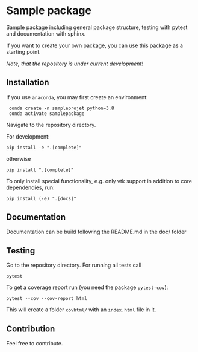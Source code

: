 # Sample package

Sample package including general package structure, testing with pytest and documentation with sphinx.

If you want to create your own package, you can use this package as a starting point.

*Note, that the repository is under current development!*

## Installation
If you use `anaconda`, you may first create an environment:

     conda create -n sampleprojet python=3.8
     conda activate samplepackage

Navigate to the repository directory.

For development:

    pip install -e ".[complete]"
otherwise

    pip install ".[complete]"

To only install special functionality, e.g. only vtk support in addition to core dependendies, run:

    pip install (-e) ".[docs]"


## Documentation
Documentation can be build following the README.md in the doc/ folder

## Testing
Go to the repository directory. For running all tests call
```
pytest
```
To get a coverage report run (you need the package `pytest-cov`):
```
pytest --cov --cov-report html
```
This will create a folder `covhtml/` with an `index.html` file in it.


## Contribution
Feel free to contribute.
